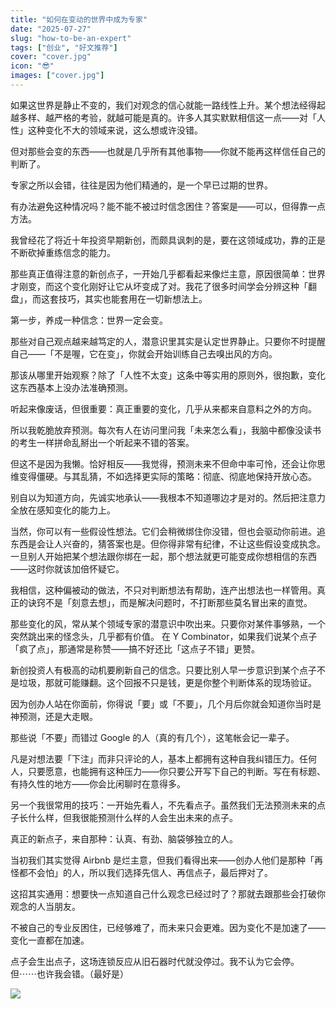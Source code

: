 ```yaml
---
title: "如何在变动的世界中成为专家"
date: "2025-07-27"
slug: "how-to-be-an-expert"
tags: ["创业", "好文推荐"]
cover: "cover.jpg"
icon: "😎"
images: ["cover.jpg"]
---
```

如果这世界是静止不变的，我们对观念的信心就能一路线性上升。某个想法经得起越多样、越严格的考验，就越可能是真的。许多人其实默默相信这一点——对「人性」这种变化不大的领域来说，这么想或许没错。



但对那些会变的东西——也就是几乎所有其他事物——你就不能再这样信任自己的判断了。



专家之所以会错，往往是因为他们精通的，是一个早已过期的世界。



有办法避免这种情况吗？能不能不被过时信念困住？答案是——可以，但得靠一点方法。



我曾经花了将近十年投资早期新创，而颇具讽刺的是，要在这领域成功，靠的正是不断砍掉重练信念的能力。



那些真正值得注意的新创点子，一开始几乎都看起来像烂主意，原因很简单：世界才刚变，而这个变化刚好让它从坏变成了对。我花了很多时间学会分辨这种「翻盘」，而这套技巧，其实也能套用在一切新想法上。



第一步，养成一种信念：世界一定会变。



那些对自己观点越来越笃定的人，潜意识里其实是认定世界静止。只要你不时提醒自己——「不是喔，它在变」，你就会开始训练自己去嗅出风的方向。



那该从哪里开始观察？除了「人性不太变」这条中等实用的原则外，很抱歉，变化这东西基本上没办法准确预测。



听起来像废话，但很重要：真正重要的变化，几乎从来都来自意料之外的方向。



所以我乾脆放弃预测。每次有人在访问里问我「未来怎么看」，我脑中都像没读书的考生一样拼命乱掰出一个听起来不错的答案。



但这不是因为我懒。恰好相反——我觉得，预测未来不但命中率可怜，还会让你思维变得僵硬。与其乱猜，不如选择更实际的策略：彻底、彻底地保持开放心态。



别自以为知道方向，先诚实地承认——我根本不知道哪边才是对的。然后把注意力全放在感知变化的能力上。



当然，你可以有一些假设性想法。它们会稍微绑住你没错，但也会驱动你前进。追东西是会让人兴奋的，猜答案也是。但你得非常有纪律，不让这些假设变成执念。
一旦别人开始把某个想法跟你绑在一起，那个想法就更可能变成你想相信的东西——这时你就该加倍怀疑它。



我相信，这种偏被动的做法，不只对判断想法有帮助，连产出想法也一样管用。真正的诀窍不是「刻意去想」，而是解决问题时，不打断那些莫名冒出来的直觉。



那些变化的风，常从某个领域专家的潜意识中吹出来。只要你对某件事够熟，一个突然跳出来的怪念头，几乎都有价值。
在 Y Combinator，如果我们说某个点子「疯了点」，那通常是称赞——搞不好还比「这点子不错」更赞。



新创投资人有极高的动机要刷新自己的信念。只要比别人早一步意识到某个点子不是垃圾，那就可能赚翻。这个回报不只是钱，更是你整个判断体系的现场验证。



因为创办人站在你面前，你得说「要」或「不要」，几个月后你就会知道你当时是神预测，还是大走眼。



那些说「不要」而错过 Google 的人（真的有几个），这笔帐会记一辈子。



凡是对想法要「下注」而非只评论的人，基本上都拥有这种自我纠错压力。任何人，只要愿意，也能拥有这种压力——你只要公开写下自己的判断。写在有标题、有持久性的地方——你会比闲聊时在意得多。



另一个我很常用的技巧：一开始先看人，不先看点子。虽然我们无法预测未来的点子长什么样，但我很能预测什么样的人会生出未来的点子。



真正的新点子，来自那种：认真、有劲、脑袋够独立的人。



当初我们其实觉得 Airbnb 是烂主意，但我们看得出来——创办人他们是那种「再怪都不会怕」的人，所以我们选择先信人、再信点子，最后押对了。



这招其实通用：想要快一点知道自己什么观念已经过时了？那就去跟那些会打破你观念的人当朋友。



不被自己的专业反困住，已经够难了，而未来只会更难。因为变化不是加速了——变化一直都在加速。



点子会生出点子，这场连锁反应从旧石器时代就没停过。我不认为它会停。
但⋯⋯也许我会错。（最好是）




![](https://prod-files-secure.s3.us-west-2.amazonaws.com/112d0858-5090-4d34-a606-b75eb8d65fd2/46476355-9cf3-4e99-9b7a-3531bc426380/1000202064.png?X-Amz-Algorithm=AWS4-HMAC-SHA256&X-Amz-Content-Sha256=UNSIGNED-PAYLOAD&X-Amz-Credential=ASIAZI2LB4666W6LSLQL%2F20251015%2Fus-west-2%2Fs3%2Faws4_request&X-Amz-Date=20251015T194331Z&X-Amz-Expires=3600&X-Amz-Security-Token=IQoJb3JpZ2luX2VjENT%2F%2F%2F%2F%2F%2F%2F%2F%2F%2FwEaCXVzLXdlc3QtMiJHMEUCIQCxQxxbiETzCIurZTHhgw9ZzVf9nXvMwNSPlPPQt%2F65bAIgC6yEQBAUMTRuVY%2BT6SZU8Zn8tn80LZZMy97TCNSII2Aq%2FwMIfRAAGgw2Mzc0MjMxODM4MDUiDGIuEzslpAZuErdjcCrcA5Cq%2B7Ao9K5AsfcRWviIgahK5%2B7fi8QjmvxPdr9r8s3PKVECez3J0uiPzu5DLkl4BJmT5obEMPLnjT%2FjFcalKRi%2F0RW2XjL4K4CRgqvYe6eOWXmoOfKjbGq6iMQ%2BZhSxLncupBlj9nMTrzJt2eqTNup5wsbyeH6okzEsKCvo36wSZShjTAt1Sn0Pr7EWnt0CX1gKuAt7osK7V6f98Z%2FcLIwRvTBSp6MlEscxjIPJwm3XF57oKiw0GM7psdUmjjH53ny3uLIM0N7dIC3YRDqaMIAxZ69qW%2F1MkyrFnONh28qjP6onm7aLfZ%2B%2BGljSgUOuTSEgu1gcVotiBc8btl3T3g557l86U3QF%2BtCXmabJzrGEvjD3QW43ToEtbdQYMFKUhGWLk0qCeoLWKaMe0efP6QYwIKd8DtOHsljn8IKclb3%2FMMEo2oobmkOJI072IV%2FiETlJiuPGbvXADKCzI1lCCadaEYYuVnsUjY0adeCjKaa%2B21lhB%2FBSwqR7zI%2FQ%2FaUbI3eoy4fS2MAIn5ukpBDQZaZhbCNcI2sW6XTYjjdzS142suygEY5XDyuEBrxP7R2xG%2FsTGgYf3iUVCaF1vTIyrbXd93Y44GypzEKRC6uNVScffvRTj%2FmnP0sZBMcfMMftv8cGOqUBDECNcESxoTsmI6oLZkSjNVzkOt9Arek8FicfafiPxe%2BxGs0Mk8mMI3ZjCM4hsqinS5XrkP5wPSBPkX9rxrvZxLo%2FiWsKhlZemk%2BfOlVcPsN3WEDBTPkh9Ynzec297ES0NxhM5plbe7kTR0oeHBgYI3vNDk8PnwIu7Qh3eYZu9sHJkvMkP9xwIfeze2W%2FEaG7szFoYCUv%2BD%2B3mmdfnio3B9rydOjO&X-Amz-Signature=6b176481af43ad6bb2314f8fa23ff72622e1647de2e74a75c4888dd982d67882&X-Amz-SignedHeaders=host&x-amz-checksum-mode=ENABLED&x-id=GetObject)

